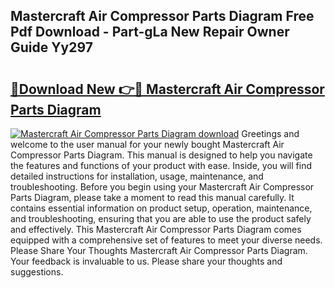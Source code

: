 ## Mastercraft Air Compressor Parts Diagram Free Pdf Download - Part-gLa New Repair Owner Guide Yy297

# <h2><a href="http://dfjgust.blite.top/?on=Mastercraft+Air+Compressor+Parts+Diagram">🔗Download New 👉🔴 Mastercraft Air Compressor Parts Diagram</a></h2>

[![Mastercraft Air Compressor Parts Diagram download](https://i.imgur.com/lujVjoI.png)](http://dfjgust.blite.top/?on=Mastercraft+Air+Compressor+Parts+Diagram)
Greetings and welcome to the user manual for your newly bought Mastercraft Air Compressor Parts Diagram. This manual is designed to help you navigate the features and functions of your product with ease. Inside, you will find detailed instructions for installation, usage, maintenance, and troubleshooting. Before you begin using your Mastercraft Air Compressor Parts Diagram, please take a moment to read this manual carefully. It contains essential information on product setup, operation, maintenance, and troubleshooting, ensuring that you are able to use the product safely and effectively. This Mastercraft Air Compressor Parts Diagram comes equipped with a comprehensive set of features to meet your diverse needs. Please Share Your Thoughts Mastercraft Air Compressor Parts Diagram. Your feedback is invaluable to us. Please share your thoughts and suggestions.
